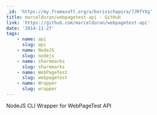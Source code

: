 ```yaml
---
_id: 'https://my.framasoft.org/u/borisschapira/?JRfYXg'
title: marcelduran/webpagetest-api · GitHub
link: 'https://github.com/marcelduran/webpagetest-api'
date: '2014-11-27'
tags:
    - name: api
      slug: api
    - name: NodeJS
      slug: nodejs
    - name: sharemarks
      slug: sharemarks
    - name: WebPageTest
      slug: webpagetest
    - name: Wrapper
      slug: wrapper
---
```


<div class="markdown"><p>NodeJS CLI Wrapper for WebPageTest API
</p></div>
